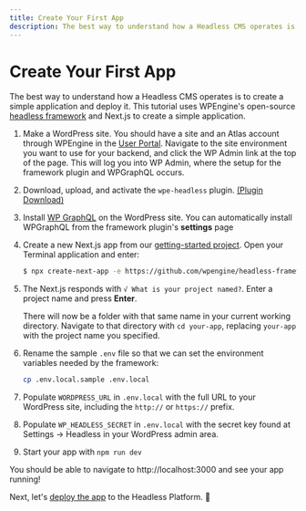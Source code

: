 ```yaml
---
title: Create Your First App
description: The best way to understand how a Headless CMS operates is to create a simple application and deploy it. This tutorial uses WPEngine's open-source headless framework and Next.js to create a simple application.
---
```


# Create Your First App

The best way to understand how a Headless CMS operates is to create a simple application and deploy it. This tutorial uses WPEngine's open-source [headless framework](https://github.com/wpengine/headless-framework) and Next.js to create a simple application.

1. Make a WordPress site. You should have a site and an Atlas account through WPEngine in the [User Portal](https://my.wpengine.com). Navigate to the site environment you want to use for your backend, and click the WP Admin link at the top of the page. This will log you into WP Admin, where the setup for the framework plugin and WPGraphQL occurs.
1. Download, upload, and activate the `wpe-headless` plugin. [(Plugin Download)](https://wp-product-info.wpesvc.net/v1/plugins/wpe-headless?download)
1. Install [WP GraphQL](https://wordpress.org/plugins/wp-graphql/) on the WordPress site. You can automatically install WPGraphQL from the framework plugin's **settings** page
1. Create a new Next.js app from our [getting-started project](https://github.com/wpengine/headless-framework/tree/canary/examples/getting-started). Open your Terminal application and enter:

   ```bash
   $ npx create-next-app -e https://github.com/wpengine/headless-framework/tree/canary --example-path examples/getting-started --use-npm
   ```

1. The Next.js responds with `√ What is your project named?`.  Enter a project name and press **Enter**.

	There will now be a folder with that same name in your current working directory. Navigate to that directory with `cd your-app`, replacing `your-app` with the project name you specified.

1. Rename the sample `.env` file so that we can set the environment variables needed by the framework:

   ```bash
   cp .env.local.sample .env.local
   ```

1. Populate `WORDPRESS_URL` in `.env.local` with the full URL to your WordPress site, including the `http://` or `https://` prefix.
1. Populate `WP_HEADLESS_SECRET` in `.env.local` with the secret key found at Settings → Headless in your WordPress admin area.
1. Start your app with `npm run dev`

You should be able to navigate to http://localhost:3000 and see your app running!

Next, let's [deploy the app](/guides/getting-started/deploy-app) to the Headless Platform. :rocket: